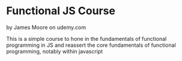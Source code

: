 # Functional JS Course
by James Moore on udemy.com

This is a simple course to hone in the fundamentals of functional programming in JS and reassert the core fundamentals of functional programming, notably within javascript
